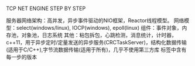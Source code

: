 TCP NET ENGINE STEP BY STEP

服务器网络架构：高并发，异步事件驱动的NIO框架，Reactor线程模型。
网络模型：select(windows/linux), IOCP(windows), epoll(linux)
组件：事件对象，内存池，对象池，日志系统
其他：粘包拆包，心跳检测，消息统计，计时器，c++11，用于异步定时/定量发送的异步服务(CRCTaskServer)，结构化数据传输(适用于C/C++),字节流数据传输(适用于所有)，几乎不使用第三方库
标签中含有每一步的版本
